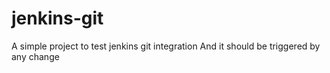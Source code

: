 # jenkins-git

A simple project to test jenkins git integration
And it should be triggered by any change 
